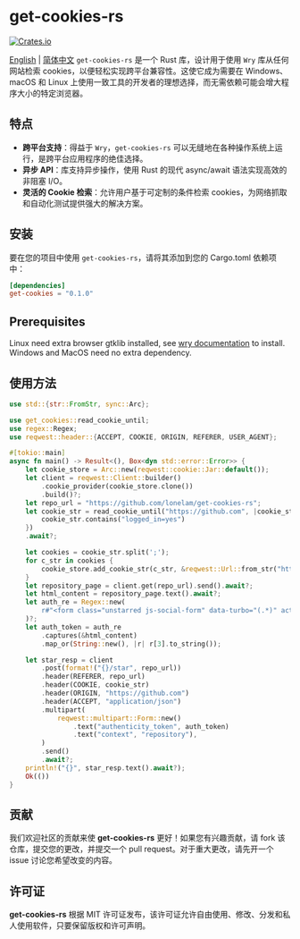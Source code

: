 # get-cookies-rs
[![Crates.io](https://img.shields.io/crates/v/get-cookies.svg)](https://crates.io/crates/get-cookies)

[English](README.md) | [简体中文](README_zh.md)
`get-cookies-rs` 是一个 Rust 库，设计用于使用 `Wry` 库从任何网站检索 cookies，以便轻松实现跨平台兼容性。这使它成为需要在 Windows、macOS 和 Linux 上使用一致工具的开发者的理想选择，而无需依赖可能会增大程序大小的特定浏览器。

## 特点
- **跨平台支持**：得益于 `Wry`，`get-cookies-rs` 可以无缝地在各种操作系统上运行，是跨平台应用程序的绝佳选择。
- **异步 API**：库支持异步操作，使用 Rust 的现代 async/await 语法实现高效的非阻塞 I/O。
- **灵活的 Cookie 检索**：允许用户基于可定制的条件检索 cookies，为网络抓取和自动化测试提供强大的解决方案。

## 安装
要在您的项目中使用 `get-cookies-rs`，请将其添加到您的 Cargo.toml 依赖项中：


```toml
[dependencies]
get-cookies = "0.1.0"
```

## Prerequisites
Linux need extra browser gtklib installed, see [wry documentation](https://github.com/tauri-apps/wry/tree/wry-v0.39.3) to install.
Windows and MacOS need no extra dependency.


## 使用方法

```rust
use std::{str::FromStr, sync::Arc};

use get_cookies::read_cookie_until;
use regex::Regex;
use reqwest::header::{ACCEPT, COOKIE, ORIGIN, REFERER, USER_AGENT};

#[tokio::main]
async fn main() -> Result<(), Box<dyn std::error::Error>> {
    let cookie_store = Arc::new(reqwest::cookie::Jar::default());
    let client = reqwest::Client::builder()
        .cookie_provider(cookie_store.clone())
        .build()?;
    let repo_url = "https://github.com/lonelam/get-cookies-rs";
    let cookie_str = read_cookie_until("https://github.com", |cookie_str: &String| {
        cookie_str.contains("logged_in=yes")
    })
    .await?;

    let cookies = cookie_str.split(';');
    for c_str in cookies {
        cookie_store.add_cookie_str(c_str, &reqwest::Url::from_str("https://github.com")?);
    }
    let repository_page = client.get(repo_url).send().await?;
    let html_content = repository_page.text().await?;
    let auth_re = Regex::new(
        r#"<form class="unstarred js-social-form" data-turbo="(.*)" action="(.*)/star" accept-charset="UTF-8" method="post"><input type="hidden" name="authenticity_token" value="(.*)" autocomplete="off" />"#
    )?;
    let auth_token = auth_re
        .captures(&html_content)
        .map_or(String::new(), |r| r[3].to_string());

    let star_resp = client
        .post(format!("{}/star", repo_url))
        .header(REFERER, repo_url)
        .header(COOKIE, cookie_str)
        .header(ORIGIN, "https://github.com")
        .header(ACCEPT, "application/json")
        .multipart(
            reqwest::multipart::Form::new()
                .text("authenticity_token", auth_token)
                .text("context", "repository"),
        )
        .send()
        .await?;
    println!("{}", star_resp.text().await?);
    Ok(())
}
```

## 贡献
我们欢迎社区的贡献来使 **get-cookies-rs** 更好！如果您有兴趣贡献，请 fork 该仓库，提交您的更改，并提交一个 pull request。对于重大更改，请先开一个 issue 讨论您希望改变的内容。

## 许可证
**get-cookies-rs** 根据 MIT 许可证发布，该许可证允许自由使用、修改、分发和私人使用软件，只要保留版权和许可声明。
